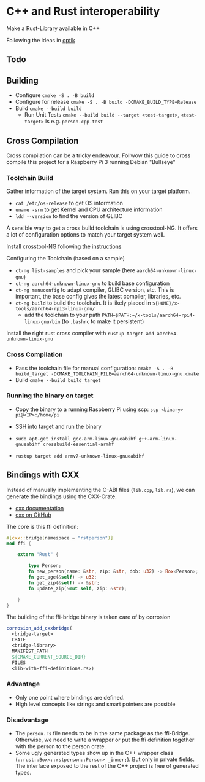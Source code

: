# C++ and Rust interoperability

Make a Rust-Library available in C++

Following the ideas in [optik](https://github.com/kylc/optik/tree/master/crates/optik-cpp)


## Todo



## Building
- Configure `cmake -S . -B build`
- Configure for release `cmake -S . -B build -DCMAKE_BUILD_TYPE=Release`
- Build `cmake --build build`
  - Run Unit Tests `cmake --build build --target <test-target>`, `<test-target>` is e.g. `person-cpp-test`


## Cross Compilation

Cross compilation can be a tricky endeavour. Follwow this guide to cross compile this project for a Raspberry Pi 3 running Debian "Bullseye"

### Toolchain Build

Gather information of the target system. Run this on your target platform.
- `cat /etc/os-release` to get OS information
- `uname -srm` to get Kernel and CPU architecture information
- `ldd --version` to find the version of GLIBC

A sensible way to get a cross build toolchain is using crosstool-NG. It offers a lot of configuration options to match your target system well.

Install crosstool-NG following the [instructions](https://crosstool-ng.github.io/docs/)

Configuring the Toolchain (based on a sample)
- `ct-ng list-samples` and pick your sample (here `aarch64-unknown-linux-gnu`)
- `ct-ng aarch64-unknown-linux-gnu` to build base configuration
- `ct-ng menuconfig` to adapt compiler, GLIBC version, etc. This is important, the base config gives the latest compiler, libraries, etc.
- `ct-ng build` to build the toolchain. It is likely placed in `${HOME}/x-tools/aarch64-rpi3-linux-gnu/`
  - add the toolchain to your path `PATH=$PATH:~/x-tools/aarch64-rpi4-linux-gnu/bin` (to `.bashrc` to make it persistent)

Install the right rust cross compiler with `rustup target add aarch64-unknown-linux-gnu`

### Cross Compilation

- Pass the toolchain file for manual configuration: `cmake -S . -B build_target -DCMAKE_TOOLCHAIN_FILE=aarch64-unknown-linux-gnu.cmake`
- Build `cmake --build build_target`


### Running the binary on target
- Copy the binary to a running Raspberry Pi using scp: `scp <binary> pi@<IP>:/home/pi`
- SSH into target and run the binary


- `sudo apt-get install gcc-arm-linux-gnueabihf g++-arm-linux-gnueabihf crossbuild-essential-armhf`
- `rustup target add armv7-unknown-linux-gnueabihf`


## Bindings with CXX

Instead of manually implementing the C-ABI files (`lib.cpp`, `lib.rs`), we can generate the bindings using the CXX-Crate.
- [cxx documentation](https://cxx.rs)
- [cxx on GitHub](https://github.com/dtolnay/cxx)

The core is this ffi definition:
```rust
#[cxx::bridge(namespace = "rstperson")]
mod ffi {

    extern "Rust" {

        type Person;
        fn new_person(name: &str, zip: &str, dob: u32) -> Box<Person>;
        fn get_age(&self) -> u32;
        fn get_zip(&self) -> &str;
        fn update_zip(&mut self, zip: &str);

    }
}
```
The building of the ffi-bridge binary is taken care of by corrosion
```cmake
corrosion_add_cxxbridge(
  <bridge-target>
  CRATE
  <bridge-library>
  MANIFEST_PATH
  ${CMAKE_CURRENT_SOURCE_DIR}
  FILES
  <lib-with-ffi-definitions.rs>)
```

### Advantage
- Only one point where bindings are defined.
- High level concepts like strings and smart pointers are possible

### Disadvantage
- The `person.rs` file needs to be in the same package as the ffi-Bridge. Otherwise, we need to write a wrapper or put the ffi definition together with the person to the person crate.
- Some ugly generated types show up in the C++ wrapper class (`::rust::Box<::rstperson::Person> _inner;`). But only in private fields. The interface exposed to the rest of the C++ project is free of generated types.
